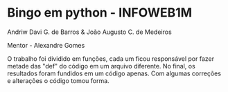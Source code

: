 # Bingo em python - INFOWEB1M
Andriw Davi G. de Barros & João Augusto C. de Medeiros

Mentor - Alexandre Gomes

O trabalho foi dividido em funções, cada um ficou responsável por fazer metade das "def" do código em um arquivo diferente. No final, os resultados foram fundidos em um código apenas. Com algumas correções e alterações o código tomou forma.
